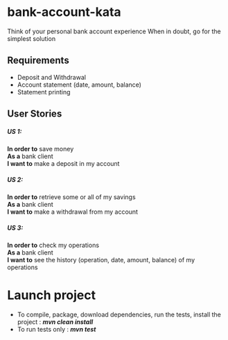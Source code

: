 # bank-account-kata
Think of your personal bank account experience When in doubt, go for the simplest solution

## Requirements
- Deposit and Withdrawal
- Account statement (date, amount, balance)
- Statement printing
 
## User Stories
##### US 1:
**In order to** save money  
**As a** bank client  
**I want to** make a deposit in my account  
 
##### US 2: 
**In order to** retrieve some or all of my savings  
**As a** bank client  
**I want to** make a withdrawal from my account  
 
##### US 3: 
**In order to** check my operations  
**As a** bank client  
**I want to** see the history (operation, date, amount, balance)  of my operations  

# Launch project
- To compile, package, download dependencies, run the tests, install the project : **_mvn clean install_**
- To run tests only : **_mvn test_**